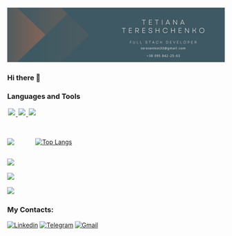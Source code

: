 ![Header](https://github.com/Tatiana-Tereshchenko/Tatiana-Tereshchenko/blob/main/assets/Beige%20Modern%20Elegant%20Personal%20LinkedIn%20Banner.png)
### Hi there 👋
### Languages and Tools
<div>
  <a href="https://skillicons.dev" target="_blank">
    <img src="https://skillicons.dev/icons?i=html,css,js,react" style="display: inline-block; margin: 2px;" />
    <img src="https://skillicons.dev/icons?i=redux,nodejs" style="display: inline-block; margin: 2px;" />
    <img src="https://skillicons.dev/icons?i=styledcomponents,git,github,vscode" style="display: inline-block; margin: 2px;" />
  </a>
</div>
<br/>
<br/>
<div style="display: flex; flex-direction: row; width: 150px; align-items: flex-start; justify-content: space-between;">

![](http://github-profile-summary-cards.vercel.app/api/cards/most-commit-language?username=Tatiana-Tereshchenko&theme=dark)


[![Top Langs](https://github-readme-stats.vercel.app/api/top-langs/?username=Tatiana-Tereshchenko&theme=transparent)](https://github.com/Tatiana-Tereshchenko/github-readme-stats)

</div>

![](http://github-profile-summary-cards.vercel.app/api/cards/profile-details?username=Tatiana-Tereshchenko&theme=dark)

![](http://github-profile-summary-cards.vercel.app/api/cards/most-commit-language?username=Tatiana-Tereshchenko&theme=dark)

![](http://github-profile-summary-cards.vercel.app/api/cards/stats?username=Tatiana-Tereshchenko&theme=dark)

<!-- [![GitHub Streak](https://streak-stats.demolab.com/?user=Tatiana-Tereshchenko&theme=default)](https://git.io/streak-stats) -->

<!-- [![Tatiana-Tereshchenko's github activity graph](https://github-readme-activity-graph.vercel.app/graph?username=Tatiana-Tereshchenko&theme=react-dark)](https://github.com/ashutosh00710/github-readme-activity-graph) -->


### My Contacts:
[![Linkedin](https://img.shields.io/badge/LinkedIn-0077B5?style=for-the-badge&logo=linkedin&logoColor=white)](https://www.linkedin.com/in/tetianatereshchenko/) 
[![Telegram](https://img.shields.io/badge/Telegram-2CA5E0?style=for-the-badge&logo=telegram&logoColor=white)](https://t.me/TereshchenkoTetiana) 
[![Gmail](https://img.shields.io/badge/Gmail-D14836?style=for-the-badge&logo=gmail&logoColor=white)](mailto:teresenkot33@gmail.com)
<!--
**Tatiana-Tereshchenko/Tatiana-Tereshchenko** is a ✨ _special_ ✨ repository because its `README.md` (this file) appears on your GitHub profile.

Here are some ideas to get you started:

- 🔭 I’m currently working on ...
- 🌱 I’m currently learning ...
- 👯 I’m looking to collaborate on ...
- 🤔 I’m looking for help with ...
- 💬 Ask me about ...
- 📫 How to reach me: ...
- 😄 Pronouns: ...
- ⚡ Fun fact: ...
-->
